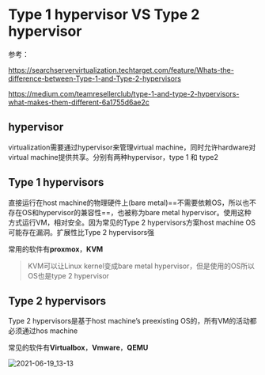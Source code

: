 # Type 1 hypervisor VS Type 2 hypervisor

参考：

https://searchservervirtualization.techtarget.com/feature/Whats-the-difference-between-Type-1-and-Type-2-hypervisors

https://medium.com/teamresellerclub/type-1-and-type-2-hypervisors-what-makes-them-different-6a1755d6ae2c

## hypervisor

virtualization需要通过hypervisor来管理virtual machine，同时允许hardware对virtual machine提供共享。分别有两种hypervisor，type 1 和 type2

## Type 1 hypervisors 

直接运行在host machine的物理硬件上(bare metal)==不需要依赖OS，所以也不存在OS和hypervisor的兼容性==，也被称为bare metal hypervisor。使用这种方式运行VM，相对安全。因为常见的Type 2 hypervisors方案host machine OS可能存在漏洞。扩展性比Type 2 hypervisors强

常用的软件有**proxmox**，**KVM**

> KVM可以让Linux kernel变成bare metal hypervisor，但是使用的OS所以OS也是type 2 hypervisor

## Type 2 hypervisors

Type 2 hypervisors是基于host machine’s preexisting OS的，所有VM的活动都必须通过hos machine

常见的软件有**Virtualbox**，**Vmware**，**QEMU**

![2021-06-19_13-13](https://cdn.jsdelivr.net/gh/dhay3/image-repo@master/20210601/2021-06-19_13-13.4527enria540.png)